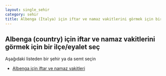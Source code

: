 ```yaml
---
layout: single_sehir
category: sehir
title: Albenga (İtalya) için iftar ve namaz vakitlerini görmek için bir ilçe/eyalet seç
---
```



## Albenga (country) için iftar ve namaz vakitlerini görmek için bir ilçe/eyalet seç

Aşağıdaki listeden bir şehir ya da semt seçin


* [Albenga için iftar ve namaz vakitleri](/iftar.html?sehir=Albenga&ulke=İtalya&state=Albenga)
